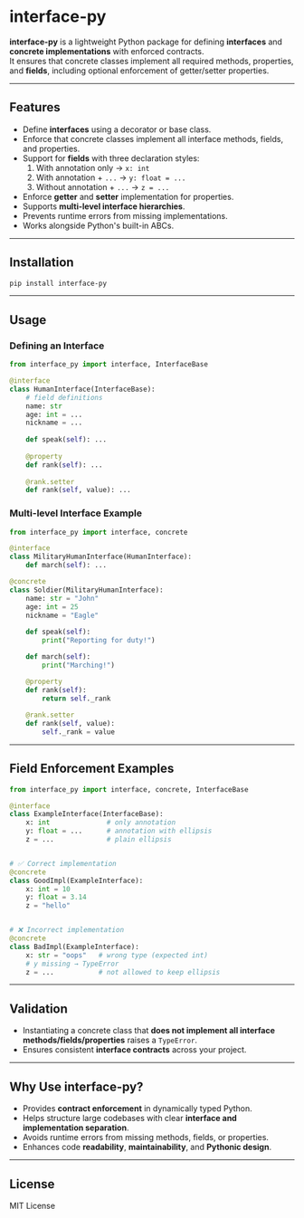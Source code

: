 # interface-py

**interface-py** is a lightweight Python package for defining **interfaces** and **concrete implementations** with enforced contracts.  
It ensures that concrete classes implement all required methods, properties, and **fields**, including optional enforcement of getter/setter properties.

---

## Features

- Define **interfaces** using a decorator or base class.
- Enforce that concrete classes implement all interface methods, fields, and properties.
- Support for **fields** with three declaration styles:
  1. With annotation only → `x: int`
  2. With annotation + `...` → `y: float = ...`
  3. Without annotation + `...` → `z = ...`
- Enforce **getter** and **setter** implementation for properties.
- Supports **multi-level interface hierarchies**.
- Prevents runtime errors from missing implementations.
- Works alongside Python's built-in ABCs.

---

## Installation

```bash
pip install interface-py
```

---

## Usage

### Defining an Interface

```python
from interface_py import interface, InterfaceBase

@interface
class HumanInterface(InterfaceBase):
    # field definitions
    name: str
    age: int = ...
    nickname = ...
    
    def speak(self): ...
    
    @property
    def rank(self): ...
    
    @rank.setter
    def rank(self, value): ...
```

### Multi-level Interface Example

```python
from interface_py import interface, concrete

@interface
class MilitaryHumanInterface(HumanInterface):
    def march(self): ...

@concrete
class Soldier(MilitaryHumanInterface):
    name: str = "John"
    age: int = 25
    nickname = "Eagle"
    
    def speak(self):
        print("Reporting for duty!")

    def march(self):
        print("Marching!")

    @property
    def rank(self):
        return self._rank
    
    @rank.setter
    def rank(self, value):
        self._rank = value
```

---

## Field Enforcement Examples

```python
from interface_py import interface, concrete, InterfaceBase

@interface
class ExampleInterface(InterfaceBase):
    x: int              # only annotation
    y: float = ...      # annotation with ellipsis
    z = ...             # plain ellipsis


# ✅ Correct implementation
@concrete
class GoodImpl(ExampleInterface):
    x: int = 10
    y: float = 3.14
    z = "hello"


# ❌ Incorrect implementation
@concrete
class BadImpl(ExampleInterface):
    x: str = "oops"   # wrong type (expected int)
    # y missing → TypeError
    z = ...           # not allowed to keep ellipsis
```

---

## Validation

- Instantiating a concrete class that **does not implement all interface methods/fields/properties** raises a `TypeError`.
- Ensures consistent **interface contracts** across your project.

---

## Why Use interface-py?

- Provides **contract enforcement** in dynamically typed Python.
- Helps structure large codebases with clear **interface and implementation separation**.
- Avoids runtime errors from missing methods, fields, or properties.
- Enhances code **readability**, **maintainability**, and **Pythonic design**.

---

## License

MIT License
